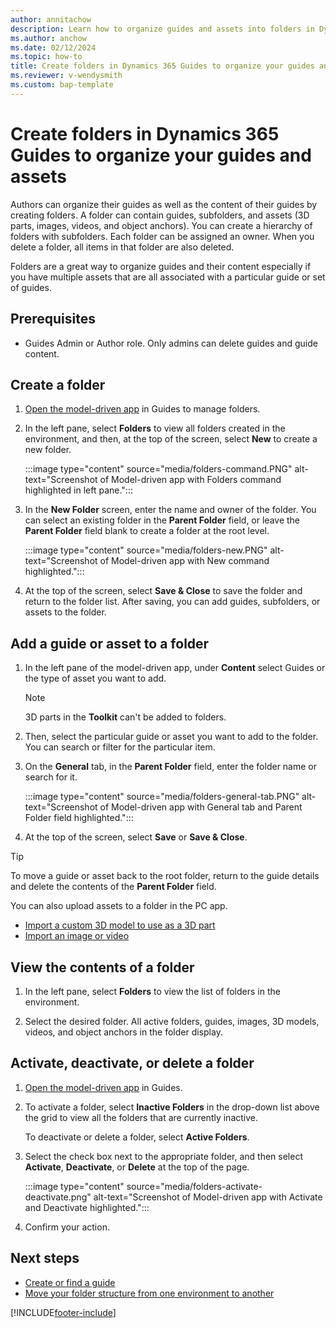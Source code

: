 ```yaml
---
author: annitachow
description: Learn how to organize guides and assets into folders in Dynamics 365 Guides.
ms.author: anchow
ms.date: 02/12/2024
ms.topic: how-to
title: Create folders in Dynamics 365 Guides to organize your guides and assets
ms.reviewer: v-wendysmith
ms.custom: bap-template
---
```


# Create folders in Dynamics 365 Guides to organize your guides and assets

Authors can organize their guides as well as the content of their guides by creating folders. A folder can contain guides, subfolders, and assets (3D parts, images, videos, and object anchors). You can create a hierarchy of folders with subfolders. Each folder can be assigned an owner. When you delete a folder, all items in that folder are also deleted.

Folders are a great way to organize guides and their content especially if you have multiple assets that are all associated with a particular guide or set of guides.

## Prerequisites

- Guides Admin or Author role. Only admins can delete guides and guide content.

## Create a folder

1. [Open the model-driven app](open-model-driven-app.md) in Guides to manage folders.

1. In the left pane, select **Folders** to view all folders created in the environment, and then, at the top of the screen, select **New** to create a new folder.

   :::image type="content" source="media/folders-command.PNG" alt-text="Screenshot of Model-driven app with Folders command highlighted in left pane.":::

1. In the **New Folder** screen, enter the name and owner of the folder. You can select an existing folder in the **Parent Folder** field, or leave the **Parent Folder** field blank to create a folder at the root level.

   :::image type="content" source="media/folders-new.PNG" alt-text="Screenshot of Model-driven app with New command highlighted.":::

1. At the top of the screen, select **Save & Close** to save the folder and return to the folder list. After saving, you can add guides, subfolders, or assets to the folder.

## Add a guide or asset to a folder

1. In the left pane of the model-driven app, under **Content** select Guides or the type of asset you want to add.

   > [!NOTE]
   > 3D parts in the **Toolkit** can't be added to folders.

1. Then, select the particular guide or asset you want to add to the folder. You can search or filter for the particular item.

1. On the **General** tab, in the **Parent Folder** field, enter the folder name or search for it.

   :::image type="content" source="media/folders-general-tab.PNG" alt-text="Screenshot of Model-driven app with General tab and Parent Folder field highlighted.":::

1. At the top of the screen, select **Save** or **Save & Close**.

> [!TIP]
> To move a guide or asset back to the root folder, return to the guide details and delete the contents of the **Parent Folder** field.

You can also upload assets to a folder in the PC app.

- [Import a custom 3D model to use as a 3D part](pc-app-add-3D-part.md#import-a-custom-3d-model-to-use-as-a-3d-part)
- [Import an image or video](pc-app-add-media.md#import-an-image-or-video)

## View the contents of a folder

1. In the left pane, select **Folders** to view the list of folders in the environment.

1. Select the desired folder. All active folders, guides, images, 3D models, videos, and object anchors in the folder display.

## Activate, deactivate, or delete a folder

1. [Open the model-driven app](open-model-driven-app.md) in Guides.

1. To activate a folder, select **Inactive Folders** in the drop-down list above the grid to view all the folders that are currently inactive.

   To deactivate or delete a folder, select **Active Folders**.

1. Select the check box next to the appropriate folder, and then select **Activate**, **Deactivate**, or **Delete** at the top of the page.

   :::image type="content" source="media/folders-activate-deactivate.png" alt-text="Screenshot of Model-driven app with Activate and Deactivate highlighted.":::

1. Confirm your action.

## Next steps

- [Create or find a guide](create-guide.md)
- [Move your folder structure from one environment to another](admin-export-import-folders.md)

[!INCLUDE[footer-include](../includes/footer-banner.md)]
